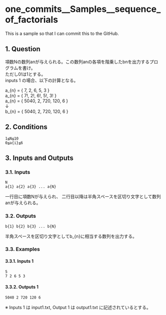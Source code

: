 # one_commits__Samples__sequence_of_factorials

This is a sample so that I can commit this to the GitHub.

## 1. Question

項数Nの数列anが与えられる。この数列anの各項を階乗したbnを出力するプログラムを書け。  
ただし0!は1とする。  
inputs 1 の場合、以下の計算となる。

a_{n} = \{ 7, 2, 6, 5, 3 \}  
a_{n} = \{ 7!, 2!, 6!, 5!, 3! \}  
a_{n} = \{ 5040, 2, 720, 120, 6 \}  
↓  
b_{n} = \{ 5040, 2, 720, 120, 6 \}

## 2. Conditions

```
1≦N≦10
0≦a{i}≦6
```

## 3. Inputs and Outputs

### 3.1. Inputs

```
N
a{1} a{2} a{3} ... a{N}
```

一行目に項数Nが与えられ、
二行目以降は半角スペースを区切り文字として数列anが与えられる。

### 3.2. Outputs

```
b{1} b{2} b{3} ... b{N}
```

半角スペースを区切り文字としてb_{n}に相当する数列を出力する。

### 3.3. Examples

#### 3.3.1. Inputs 1

```
5
7 2 6 5 3
```
#### 3.3.2. Outputs 1

```
5040 2 720 120 6
```

※ Inputs 1 は input1.txt, Output 1 は output1.txt に記述されているとする。
